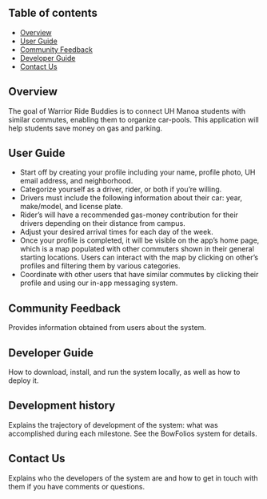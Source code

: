 ## Table of contents

* [Overview](#overview)
* [User Guide](#user-guide)
* [Community Feedback](#community-feedback)
* [Developer Guide](#developer-guide)
* [Contact Us](#contact-us)

## Overview
The goal of Warrior Ride Buddies is to connect UH Manoa students with similar commutes, enabling them to organize car-pools. 
This application will help students save money on gas and parking.

## User Guide
- Start off by creating your profile including your name, profile photo, UH email address, and neighborhood.
- Categorize yourself as a driver, rider, or both if you’re willing.
- Drivers must include the following information about their car: year, make/model, and license plate.
- Rider’s will have a recommended gas-money contribution for their drivers depending on their distance from campus.
- Adjust your desired arrival times for each day of the week.
- Once your profile is completed, it will be visible on the app’s home page, which is a map populated with other commuters shown in their general starting locations. Users can interact with the map by clicking on other’s profiles and filtering them by various categories.
- Coordinate with other users that have similar commutes by clicking their profile and using our in-app messaging system.

## Community Feedback
Provides information obtained from users about the system.

## Developer Guide
How to download, install, and run the system locally, as well as how to deploy it.

## Development history
Explains the trajectory of development of the system: what was accomplished during each milestone. See the BowFolios system for details.

## Contact Us
Explains who the developers of the system are and how to get in touch with them if you have comments or questions.


